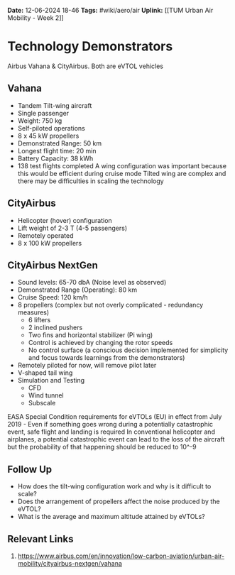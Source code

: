 **Date:** 12-06-2024 18-46
**Tags:** #wiki/aero/air 
**Uplink:** [[TUM Urban Air Mobility - Week 2]]

# Technology Demonstrators

Airbus Vahana & CityAirbus. Both are eVTOL vehicles

## Vahana
- Tandem Tilt-wing aircraft
- Single passenger
- Weight: 750 kg
- Self-piloted operations
- 8 x 45 kW propellers
- Demonstrated Range: 50 km
- Longest flight time: 20 min
- Battery Capacity: 38 kWh
- 138 test flights completed
A wing configuration was important because this would be efficient during cruise mode
Tilted wing are complex and there may be difficulties in scaling the technology

## CityAirbus
- Helicopter (hover) configuration
- Lift weight of 2-3 T (4-5 passengers)
- Remotely operated
- 8 x 100 kW propellers

## CityAirbus NextGen
- Sound levels: 65-70 dbA (Noise level as observed)
- Demonstrated Range (Operating): 80 km
- Cruise Speed: 120 km/h
- 8 propellers (complex but not overly complicated - redundancy measures)
	- 6 lifters
	- 2 inclined pushers
	- Two fins and horizontal stabilizer (Pi wing)
	- Control is achieved by changing the rotor speeds
	- No control surface (a conscious decision implemented for simplicity and focus towards learnings from the demonstrators)
- Remotely piloted for now, will remove pilot later
- V-shaped tail wing
- Simulation and Testing
	- CFD
	- Wind tunnel
	- Subscale

EASA Special Condition requirements for eVTOLs (EU) in effect from July 2019 - Even if something goes wrong during a potentially catastrophic event, safe flight and landing is required
In conventional helicopter and airplanes, a potential catastrophic event can lead to the loss of the aircraft but the probability of that happening should be reduced to 10^-9

## Follow Up
- How does the tilt-wing configuration work and why is it difficult to scale?
- Does the arrangement of propellers affect the noise produced by the eVTOL?
- What is the average and maximum altitude attained by eVTOLs?

## Relevant Links
1. https://www.airbus.com/en/innovation/low-carbon-aviation/urban-air-mobility/cityairbus-nextgen/vahana